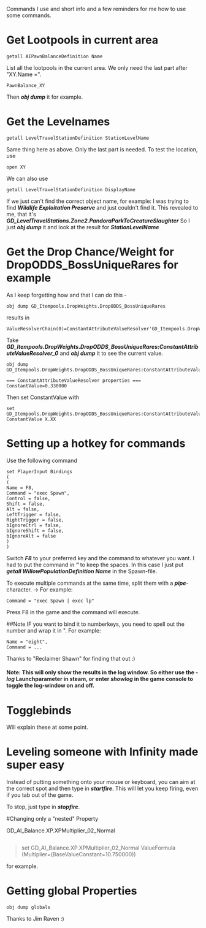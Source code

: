 Commands I use and short info and a few reminders for me how to use some commands.

# Get Lootpools in current area

```
getall AIPawnBalanceDefinition Name
```

List all the lootpools in the current area.
We only need the last part after "XY.Name =".

```
PawnBalance_XY
```

Then ***obj dump*** it for example.


# Get the Levelnames

```
getall LevelTravelStationDefinition StationLevelName
```

Same thing here as above. Only the last part is needed.
To test the location, use
```
open XY
```

We can also use

```
getall LevelTravelStationDefinition DisplayName
```
If we just can't find the correct object name, for example:
I was trying to find ***Wildlife Exploitation Preserve*** and just couldn't find it.
This revealed to me, that it's ***GD_LevelTravelStations.Zone2.PandoraParkToCreatureSlaughter***
So I just ***obj dump*** it and look at the result for ***StationLevelName***


# Get the Drop Chance/Weight for DropODDS_BossUniqueRares for example
As I keep forgetting how and that I can do this -

```
obj dump GD_Itempools.DropWeights.DropODDS_BossUniqueRares
```

results in

```
ValueResolverChain(0)=ConstantAttributeValueResolver'GD_Itempools.DropWeights.DropODDS_BossUniqueRares:ConstantAttributeValueResolver_0'
```

Take ***GD_Itempools.DropWeights.DropODDS_BossUniqueRares:ConstantAttributeValueResolver_0*** and ***obj dump*** it to see the current value.

```
obj dump GD_Itempools.DropWeights.DropODDS_BossUniqueRares:ConstantAttributeValueResolver_0
```

```
=== ConstantAttributeValueResolver properties ===
ConstantValue=0.330000
```

Then set ConstantValue with

```
set GD_Itempools.DropWeights.DropODDS_BossUniqueRares:ConstantAttributeValueResolver_0 ConstantValue X.XX
```


# Setting up a hotkey for commands
Use the following command
```
set PlayerInput Bindings 
( 
(
Name = F8,
Command = "exec Spawn",
Control = false,
Shift = false,
Alt = false,
LeftTrigger = false,
RightTrigger = false,
bIgnoreCtrl = false,
bIgnoreShift = false,
bIgnoreAlt = false
) 
)
```

Switch ***F8*** to your preferred key and the command to whatever you want.
I had to put the command in ***"*** to keep the spaces.
In this case I just put ***getall WillowPopulationDefinition Name*** in the Spawn-file.

To execute multiple commands at the same time, split them with a ***pipe***-character. ->
For example:

```
Command = "exec Spawn | exec lp"
```

Press F8 in the game and the command will execute.

##Note
IF you want to bind it to numberkeys, you need to spell out the number and wrap it in ". For example:
```
Name = "eight",
Command = ...
```

Thanks to "Reclaimer Shawn" for finding that out :)


#### Note: This will only show the results in the log window. So either use the ***-log*** Launchparameter in steam, or enter ***showlog*** in the game console to toggle the log-window on and off.

# Togglebinds
Will explain these at some point.

# Leveling someone with Infinity made super easy
Instead of putting something onto your mouse or keyboard, you can aim at the correct spot and then type in ***startfire***. This will let you keep firing, even if you tab out of the game.

To stop, just type in ***stopfire***.

#Changing only a "nested" Property

GD_AI_Balance.XP.XPMultiplier_02_Normal

```ValueFormula=(bEnabled=True,Multiplier=(BaseValueConstant=10.750000,BaseValueAttribute=None,InitializationDefinition=None,BaseValueScaleConstant=1.000000),Level=(BaseValueConstant=1.000000,BaseValueAttribute=None,InitializationDefinition=None,BaseValueScaleConstant=1.000000),Power=(BaseValueConstant=1.000000,BaseValueAttribute=None,InitializationDefinition=None,BaseValueScaleConstant=1.000000),Offset=(BaseValueConstant=0.000000,BaseValueAttribute=None,InitializationDefinition=None,BaseValueScaleConstant=1.000000))
```

>set GD_AI_Balance.XP.XPMultiplier_02_Normal ValueFormula (Multiplier=(BaseValueConstant=10.750000))

for example.

# Getting global Properties
```
obj dump globals
```

Thanks to Jim Raven :)